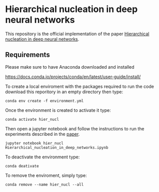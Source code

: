 # Hierarchical nucleation in deep neural networks

This repository is the official implementation of the paper [Hierarchical nucleation in deep neural networks](https://arxiv.org/abs/2007.03506).

## Requirements
Please make sure to have Anaconda downloaded and installed

https://docs.conda.io/projects/conda/en/latest/user-guide/install/

To create a local enviroment with the packages required to run the code download this reporitory in an empty directory then type:

```setup
conda env create -f environment.yml
```

<!-- The specific requirements we used to run the code are: python 3.8\ cython 0.29\ numpy 1.18\ matplotlib 3.1\ scipy 1.4\ scikt-learn 0.22\ jupyter notebook -->

Once the environment is created to activate it type:

```setup
conda activate hier_nucl
```
Then open a jupyter notebook and follow the instructions to run the experiments described in the [paper](https://arxiv.org/abs/2007.03506).

```setup
jupyter notebook hier_nucl Hierarchical_nucleation_in_deep_networks.ipynb
```

To deactivate the environment type:

```setup
conda deativate
```

To remove the enviroment, simply type:

```setup
conda remove --name hier_nucl --all
```
